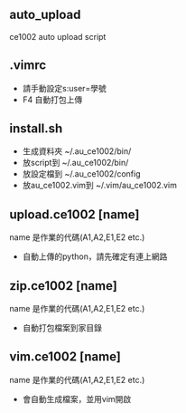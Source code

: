 auto_upload
------
  ce1002 auto upload script

.vimrc
------
  * 請手動設定s:user=學號
  * F4 自動打包上傳

install.sh
------
  * 生成資料夾 ~/.au_ce1002/bin/
  * 放script到 ~/.au_ce1002/bin/
  * 放設定檔到 ~/.au_ce1002/config
  * 放au_ce1002.vim到 ~/.vim/au_ce1002.vim

upload.ce1002 [name]
------
  name 是作業的代碼(A1,A2,E1,E2 etc.)
  * 自動上傳的python，請先確定有連上網路

zip.ce1002 [name]
------
  name 是作業的代碼(A1,A2,E1,E2 etc.)
  * 自動打包檔案到家目錄

vim.ce1002 [name]
------
  name 是作業的代碼(A1,A2,E1,E2 etc.)
  * 會自動生成檔案，並用vim開啟

